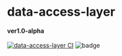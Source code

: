 # data-access-layer

**ver1.0-alpha**\
\
[![data-access-layer CI](https://github.com/fkostya/data-access-layer/actions/workflows/github-ci-actions.yml/badge.svg)](https://github.com/fkostya/data-access-layer/actions/workflows/github-ci-actions.yml)
![badge](https://img.shields.io/endpoint?url=https://gist.githubusercontent.com/fkostya/48e686c342c7317c22ad034a57c17f69/raw/code-coverage-dal.json)
